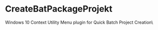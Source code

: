 # CreateBatPackageProjekt
Windows 10 Context Utility Menu plugin for Quick Batch Project Creation\\

